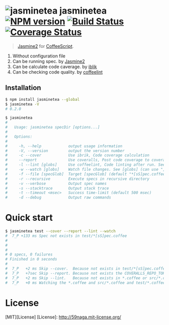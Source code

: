 # ![jasminetea][.svg] jasminetea [![NPM version][npm-image]][npm] [![Build Status][travis-image]][travis] [![Coverage Status][coveralls-image]][coveralls]

> [Jasmine2][d-1] for [CoffeeScript][d-4].

1. Without configuration file
2. Can be running spec. by [Jasmine2][d-1]
3. Can be calculate code caverage. by [iblik][d-2]
4. Can be checking code quality. by [coffeelint][d-3]

[d-1]: https://github.com/jasmine/jasmine
[d-2]: https://github.com/Constellation/ibrik
[d-3]: http://coffeelint.org/
[d-4]: http://coffeescript.org/

## Installation
```bash
$ npm install jasminetea --global
$ jasminetea -V
# 0.2.0

$ jasminetea
#
#   Usage: jasminetea specDir [options...]
#
#   Options:
#
#     -h, --help            output usage information
#     -V, --version         output the version number
#     -c --cover            Use ibrik, Code coverage calculation
#     --report              Use coveralls, Post code coverage to coveralls.io
#     -l --lint [globs]     Use coffeelint, Code linting after run. See [globs] (can use "," separator)
#     -w --watch [globs]    Watch file changes. See [globs] (can use "," separator)
#     -f --file [specGlob]  Target [specGlob] (default "*[sS]pec.coffee")
#     -r --recursive        Execute specs in recursive directory
#     -v --verbose          Output spec names
#     -s --stacktrace       Output stack trace
#     -t --timeout <msec>   Success time-limit (default 500 msec)
#     -d --debug            Output raw commands
```

# Quick start
```bash
$ jasminetea test --cover --report --lint --watch
#  7_P +133 ms Spec not exists in test/*[sS]pec.coffee
# 
# 
# 
# 0 specs, 0 failures
# Finished in 0 seconds
# 
#  7_P   +2 ms Skip --cover.  Because not exists in test/*[sS]pec.coffee
#  7_P   +7sec Skip --report. Because not exists the COVERALLS_REPO_TOKEN
#  7_P   +2 ms Skip --lint.   Because not exists in *.coffee or src/*.coffee or test/*.coffee
#  7_P   +0 ms Watching the *.coffee and src/*.coffee and test/*.coffee ...
```

License
=========================
[MIT][License]
[License]: http://59naga.mit-license.org/

[.svg]: https://cdn.rawgit.com/59naga/jasminetea/master/.svg

[npm-image]: https://badge.fury.io/js/jasminetea.svg
[npm]: https://npmjs.org/package/jasminetea
[travis-image]: https://travis-ci.org/59naga/jasminetea.svg?branch=master
[travis]: https://travis-ci.org/59naga/jasminetea
[coveralls-image]: https://coveralls.io/repos/59naga/jasminetea/badge.svg?branch=master
[coveralls]: https://coveralls.io/r/59naga/jasminetea?branch=master
